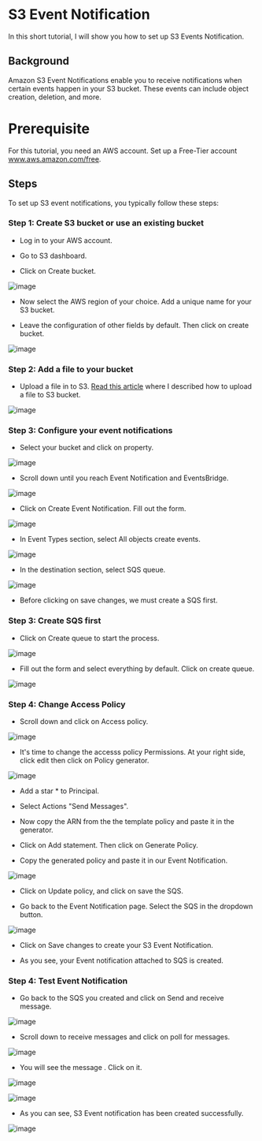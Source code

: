 # S3 Event Notification

In this short tutorial, I will show you how to set up S3 Events Notification. 

## Background

Amazon S3 Event Notifications enable you to receive notifications when certain events happen in your S3 bucket. These events can include object creation, deletion, and more. 

# Prerequisite

For this tutorial, you need an AWS account. Set up a Free-Tier account www.aws.amazon.com/free.


## Steps

To set up S3 event notifications, you typically follow these steps: 


### Step 1: Create S3 bucket or use an existing bucket

- Log in to your AWS account.

- Go to S3 dashboard. 

- Click on Create bucket. 

![image](https://github.com/djcloudking/aws-skills-challenges/assets/122766532/0ba3aaa8-eb57-4d6d-b21f-af26b3590172)


- Now select the AWS region of your choice. Add a unique name for your S3 bucket. 

- Leave the configuration of other fields by default. Then click on create bucket. 


![image](https://github.com/djcloudking/aws-skills-challenges/assets/122766532/ff68fa75-fb93-4ec3-8aca-afec5b473b29)
 

### Step 2: Add a file to your bucket

- Upload a file in to S3. [Read this article](https://medium.com/@djakkone/aws-skills-challenge-2-storage-s3-16025c21c9b2) where I described how to upload a file to S3 bucket. 


![image](https://github.com/djcloudking/aws-skills-challenges/assets/122766532/3e964e56-f26f-4633-9896-45dfdc0e48f7)

 
### Step 3: Configure your event notifications

- Select your bucket and click on property. 


![image](https://github.com/djcloudking/aws-skills-challenges/assets/122766532/77423b9e-3a45-484e-8d84-b58bf88ba340)

 
- Scroll down until you reach Event Notification and EventsBridge.

 
![image](https://github.com/djcloudking/aws-skills-challenges/assets/122766532/0058ca0a-9098-401e-8585-fe741c4ab9ce)

 
- Click on Create Event Notification. Fill out the form. 


![image](https://github.com/djcloudking/aws-skills-challenges/assets/122766532/93d0f75c-038d-48c7-b64a-ba013618c04b)


- In Event Types section, select All objects create events. 


![image](https://github.com/djcloudking/aws-skills-challenges/assets/122766532/2252c21b-9c97-4949-9cd4-734f2ffec3fc)


- In the destination section, select SQS queue. 


![image](https://github.com/djcloudking/aws-skills-challenges/assets/122766532/0b7804c4-c0d0-4fa4-8602-b9ba8c17f894)

 
- Before clicking on save changes, we must create a SQS first. 


### Step 3: Create SQS first

- Click on Create queue to start the process.

 
![image](https://github.com/djcloudking/aws-skills-challenges/assets/122766532/64a3ce9b-81a6-4b06-96b4-9f3202734dd4)


- Fill out the form and select everything by default. Click on create queue.


![image](https://github.com/djcloudking/aws-skills-challenges/assets/122766532/ca602fb1-a8df-4a49-ae02-372cadd1de05)


### Step 4: Change Access Policy

- Scroll down and click on Access policy.


![image](https://github.com/djcloudking/aws-skills-challenges/assets/122766532/98419fca-16f8-4f7b-afd2-f3981bc2134e)

 
- It's time to change the accesss policy Permissions. At your right side, click edit then click on Policy generator.

 
![image](https://github.com/djcloudking/aws-skills-challenges/assets/122766532/6005dfc7-16ca-412e-a6a8-3427fb9713ef)


- Add a star * to Principal. 

- Select Actions "Send Messages".

- Now copy the ARN from the the template policy and paste it in the generator. 

- Click on Add statement. Then click on Generate Policy.
 
- Copy the generated policy and paste it in our Event Notification. 


![image](https://github.com/djcloudking/aws-skills-challenges/assets/122766532/30c126f0-e9cc-4c63-af92-c41824ab149c)

 
- Click on Update policy, and click on save the SQS. 

- Go back to the Event Notification page. Select the SQS in the dropdown button. 


![image](https://github.com/djcloudking/aws-skills-challenges/assets/122766532/865fff88-9c1e-4fc2-b892-75a528a8b74d)


- Click on Save changes to create your S3 Event Notification.

- As you see, your Event notification attached to SQS is created. 


### Step 4: Test Event Notification

- Go back to the SQS you created and click on Send and receive message.


![image](https://github.com/djcloudking/aws-skills-challenges/assets/122766532/617805b6-0a24-4fc8-a129-c03d5a586885)

 
- Scroll down to receive messages and click on poll for messages.

 
![image](https://github.com/djcloudking/aws-skills-challenges/assets/122766532/cd822a39-d14c-4bfa-94ad-7a6ca1031ae0)


- You will see the message . Click on it.
 

![image](https://github.com/djcloudking/aws-skills-challenges/assets/122766532/9251103f-081a-48f7-9208-ea635de9f0e8)

![image](https://github.com/djcloudking/aws-skills-challenges/assets/122766532/b04cd156-3122-477e-afb0-759cc5abbf4a)
 

- As you can see, S3 Event notification has been created successfully.


![image](https://github.com/djcloudking/aws-skills-challenges/assets/122766532/10abde94-b727-4711-8096-84c031a9ab3c)

